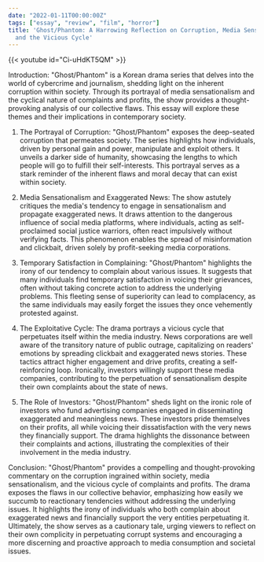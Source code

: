 ```yaml
---
date: "2022-01-11T00:00:00Z"
tags: ["essay", "review", "film", "horror"]
title: 'Ghost/Phantom: A Harrowing Reflection on Corruption, Media Sensationalism,
  and the Vicious Cycle'
---
```


{{< youtube id="Ci-uHdKT5QM" >}}

Introduction:
"Ghost/Phantom" is a Korean drama series that delves into the world of cybercrime and journalism, shedding light on the inherent corruption within society. Through its portrayal of media sensationalism and the cyclical nature of complaints and profits, the show provides a thought-provoking analysis of our collective flaws. This essay will explore these themes and their implications in contemporary society.

1. The Portrayal of Corruption:
"Ghost/Phantom" exposes the deep-seated corruption that permeates society. The series highlights how individuals, driven by personal gain and power, manipulate and exploit others. It unveils a darker side of humanity, showcasing the lengths to which people will go to fulfill their self-interests. This portrayal serves as a stark reminder of the inherent flaws and moral decay that can exist within society.

2. Media Sensationalism and Exaggerated News:
The show astutely critiques the media's tendency to engage in sensationalism and propagate exaggerated news. It draws attention to the dangerous influence of social media platforms, where individuals, acting as self-proclaimed social justice warriors, often react impulsively without verifying facts. This phenomenon enables the spread of misinformation and clickbait, driven solely by profit-seeking media corporations.

3. Temporary Satisfaction in Complaining:
"Ghost/Phantom" highlights the irony of our tendency to complain about various issues. It suggests that many individuals find temporary satisfaction in voicing their grievances, often without taking concrete action to address the underlying problems. This fleeting sense of superiority can lead to complacency, as the same individuals may easily forget the issues they once vehemently protested against.

4. The Exploitative Cycle:
The drama portrays a vicious cycle that perpetuates itself within the media industry. News corporations are well aware of the transitory nature of public outrage, capitalizing on readers' emotions by spreading clickbait and exaggerated news stories. These tactics attract higher engagement and drive profits, creating a self-reinforcing loop. Ironically, investors willingly support these media companies, contributing to the perpetuation of sensationalism despite their own complaints about the state of news.

5. The Role of Investors:
"Ghost/Phantom" sheds light on the ironic role of investors who fund advertising companies engaged in disseminating exaggerated and meaningless news. These investors pride themselves on their profits, all while voicing their dissatisfaction with the very news they financially support. The drama highlights the dissonance between their complaints and actions, illustrating the complexities of their involvement in the media industry.

Conclusion:
"Ghost/Phantom" provides a compelling and thought-provoking commentary on the corruption ingrained within society, media sensationalism, and the vicious cycle of complaints and profits. The drama exposes the flaws in our collective behavior, emphasizing how easily we succumb to reactionary tendencies without addressing the underlying issues. It highlights the irony of individuals who both complain about exaggerated news and financially support the very entities perpetuating it. Ultimately, the show serves as a cautionary tale, urging viewers to reflect on their own complicity in perpetuating corrupt systems and encouraging a more discerning and proactive approach to media consumption and societal issues.